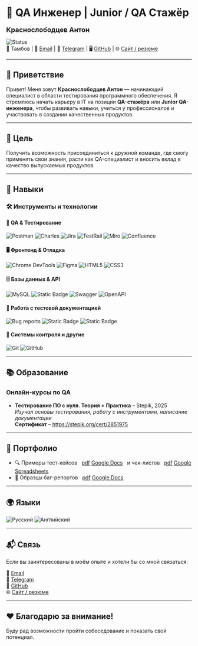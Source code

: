# 🧪 QA Инженер | Junior / QA Стажёр  
<span style="font-size: 18px;">**Краснослободцев Антон**</span>  

![Status](https://img.shields.io/badge/status-ищу_работу-brightgreen)   
📍 Тамбов | 📧 [Email](mailto:rabbit2027@gmail.com) | 💬 [Telegram](http://t.me/Gillenormand)  | 🖥️ [GitHub](https://github.com/gillenormand)  |  🌐 [Сайт / резюме](https://gillenormand.github.io/antonCV/)  

---

## 👋 Приветствие

Привет! Меня зовут **Краснослободцев Антон** — начинающий специалист в области тестирования программного обеспечения. Я стремлюсь начать карьеру в IT на позиции **QA-стажёра** или **Junior QA-инженера**, чтобы развивать навыки, учиться у профессионалов и участвовать в создании качественных продуктов.

---

## 🎯 Цель

Получить возможность присоединиться к дружной команде, где смогу применять свои знания, расти как QA-специалист и вносить вклад в качество выпускаемых продуктов.

---

## 💼 Навыки

### 🛠 Инструменты и технологии

#### 🔧 QA & Тестирование  
![Postman](https://img.shields.io/badge/postman-%23FF6231.svg?style=flat-square&logo=postman&logoColor=white)  ![Charles](https://img.shields.io/badge/charles-5C4E4D.svg?style=flat-square&logo=none) ![Jira](https://img.shields.io/badge/jira-%230052CC.svg?style=flat-square&logo=jira&logoColor=white)  ![TestRail](https://img.shields.io/badge/testrail-009FB7.svg?style=flat-square&logo=none)  ![Miro](https://img.shields.io/badge/miro-%23FF3B20.svg?style=flat-square&logo=miro&logoColor=white)  ![Confluence](https://img.shields.io/badge/confluence-%230052CC.svg?style=flat-square&logo=confluence&logoColor=white)

#### 🖥️ Фронтенд & Отладка   
![Chrome DevTools](https://img.shields.io/badge/devtools-%231A73E8.svg?style=flat-square&logo=googlechrome&logoColor=white)  ![Figma](https://img.shields.io/badge/figma-%23F24E1E.svg?style=flat-square&logo=figma&logoColor=white)  ![HTML5](https://img.shields.io/badge/html5-%23E34F26.svg?style=flat-square&logo=html5&logoColor=white)  ![CSS3](https://img.shields.io/badge/css3-%231572B6.svg?style=flat-square&logo=css3&logoColor=white)

#### 🗄️ Базы данных & API   
![MySQL](https://img.shields.io/badge/mysql-%234479A1.svg?style=flat-square&logo=mysql&logoColor=white) ![Static Badge](https://img.shields.io/badge/Dbeaver-%232563eb?style=flat&logo=dbeaver&logoColor=%23382923)
 ![Swagger](https://img.shields.io/badge/swagger-%2385EA2D.svg?style=flat-square&logo=swagger&logoColor=black)  ![OpenAPI](https://img.shields.io/badge/OpenAPI-%23F7DF00.svg?style=flat-square&logo=swagger&logoColor=black)

#### 📄 Работа с тестовой документацией
![Bug reports](https://img.shields.io/badge/%D0%91%D0%B0%D0%B3--%D1%80%D0%B5%D0%BF%D0%BE%D1%80%D1%82%D1%8B-white?style=flat&logo=openbugbounty&logoColor=%234285F4&labelColor=black)  ![Static Badge](https://img.shields.io/badge/%D0%A7%D0%B5%D0%BA--%D0%BB%D0%B8%D1%81%D1%82%D1%8B-white?style=flat&logo=googledocs&logoColor=%234285F4&labelColor=black)  ![Static Badge](https://img.shields.io/badge/%D0%A2%D0%B5%D1%81%D1%82_%D0%BA%D0%B5%D0%B9%D1%81%D1%8B-white?style=flat&logo=googledocs&logoColor=blue&labelColor=black)  

#### 🧠 Системы контроля и другие   
![Git](https://img.shields.io/badge/git-%23F05032.svg?style=flat-square&logo=git&logoColor=white)  ![GitHub](https://img.shields.io/badge/github-%23121011.svg?style=flat-square&logo=github&logoColor=white) 

---

## 📚 Образование 

### Онлайн-курсы по QA
- **Тестирование ПО с нуля. Теория + Практика** – Stepik, 2025  
  *Изучал основы тестирования, работу с инструментами, написание документации*  
**Сертификат** – https://stepik.org/cert/2851975

---

## 🧾 Портфолио

- 🔍 Примеры тест-кейсов ‎ ‎ [pdf](https://drive.google.com/file/d/188H4hgOIltzG_d2aE_r7S4Q7yvEwmIxv/view?usp=sharing)‎ ‎ ‎ [Google Docs](https://docs.google.com/document/d/10Exm17jfyhH3gLBUTk7IzrVQiCE2ND-B0b-C17sSu-k/edit?usp=sharing) ‎ ‎ и чек-листов ‎ ‎ [pdf](https://drive.google.com/file/d/1Bj_mqCgYOvKgp0wsfcqfCtn1fcQLDMWa/view?usp=drive_link) ‎ ‎ [Google Spreadsheets](https://docs.google.com/spreadsheets/d/1EBjDXpDcZ65wQ8J7iCmCo0Cyum-fNIR2jrjiuqf5lfw/edit?usp=drive_link)  
- 🐛 Образцы баг-репортов ‎ ‎ [pdf](https://drive.google.com/file/d/1OWD8bjL7NwxUXI5mZQZrEJX0MBSnk-JG/view?usp=sharing) ‎ ‎ [Google Docs](https://docs.google.com/document/d/1GEwqgLMfCMn5gRGfF7ecXvG2Ngw4XFk51SPTiL8bltk/edit?usp=sharing)  
<!--- 📡 [HTTP-запросы в Postman](#)
- 📁 [Проекты / задания по тестированию](#)-->

---

## 🌍 Языки

![Русский](https://img.shields.io/badge/Russian-Родной-green?style=flat-square) ![Английский](https://img.shields.io/badge/English-A2--B1-blue?style=flat-square)

---

## 📬 Связь 

Если вы заинтересованы в моём опыте и хотели бы со мной связаться:

📧 [Email](mailto:rabbit2027@gmail.com)  
📱 [Telegram](http://t.me/Gillenormand)   
📁 [GitHub](https://github.com/gillenormand)   
🌐 [Сайт / резюме](https://gillenormand.github.io/antonCV/)

---

## ❤️ Благодарю за внимание!

Буду рад возможности пройти собеседование и показать свой потенциал.
